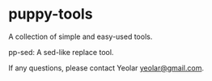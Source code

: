 puppy-tools
===========

A collection of simple and easy-used tools.

pp-sed: A sed-like replace tool.

If any questions, please contact Yeolar <yeolar@gmail.com>.
